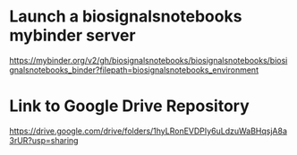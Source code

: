 # Launch a biosignalsnotebooks mybinder server
https://mybinder.org/v2/gh/biosignalsnotebooks/biosignalsnotebooks/biosignalsnotebooks_binder?filepath=biosignalsnotebooks_environment

# Link to Google Drive Repository
https://drive.google.com/drive/folders/1hyLRonEVDPIy6uLdzuWaBHqsjA8a3rUR?usp=sharing
